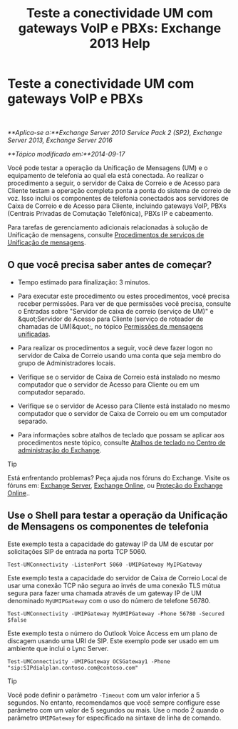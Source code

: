﻿---
title: 'Teste a conectividade UM com gateways VoIP e PBXs: Exchange 2013 Help'
TOCTitle: Teste a conectividade UM com gateways VoIP e PBXs
ms:assetid: 2aca8631-a99a-4e29-aff0-e462385f03b2
ms:mtpsurl: https://technet.microsoft.com/pt-br/library/Aa996906(v=EXCHG.150)
ms:contentKeyID: 56270505
ms.date: 05/22/2018
mtps_version: v=EXCHG.150
ms.translationtype: MT
---

# Teste a conectividade UM com gateways VoIP e PBXs

 

_**Aplica-se a:**Exchange Server 2010 Service Pack 2 (SP2), Exchange Server 2013, Exchange Server 2016_

_**Tópico modificado em:**2014-09-17_

Você pode testar a operação da Unificação de Mensagens (UM) e o equipamento de telefonia ao qual ela está conectada. Ao realizar o procedimento a seguir, o servidor de Caixa de Correio e de Acesso para Cliente testam a operação completa ponta a ponta do sistema de correio de voz. Isso inclui os componentes de telefonia conectados aos servidores de Caixa de Correio e de Acesso para Cliente, incluindo gateways VoIP, PBXs (Centrais Privadas de Comutação Telefônica), PBXs IP e cabeamento.

Para tarefas de gerenciamento adicionais relacionadas à solução de Unificação de mensagens, consulte [Procedimentos de serviços de Unificação de mensagens](um-services-procedures-exchange-2013-help.md).

## O que você precisa saber antes de começar?

  - Tempo estimado para finalização: 3 minutos.

  - Para executar este procedimento ou estes procedimentos, você precisa receber permissões. Para ver de que permissões você precisa, consulte o Entradas sobre "Servidor de caixa de correio (serviço de UM)" e \&quot;Servidor de Acesso para Cliente (serviço de roteador de chamadas de UM)\&quot;, no tópico [Permissões de mensagens unificadas](unified-messaging-permissions-exchange-2013-help.md).

  - Para realizar os procedimentos a seguir, você deve fazer logon no servidor de Caixa de Correio usando uma conta que seja membro do grupo de Administradores locais.

  - Verifique se o servidor de Caixa de Correio está instalado no mesmo computador que o servidor de Acesso para Cliente ou em um computador separado.

  - Verifique se o servidor de Acesso para Cliente está instalado no mesmo computador que o servidor de Caixa de Correio ou em um computador separado.

  - Para informações sobre atalhos de teclado que possam se aplicar aos procedimentos neste tópico, consulte [Atalhos de teclado no Centro de administração do Exchange](keyboard-shortcuts-in-the-exchange-admin-center-exchange-online-protection-help.md).


> [!TIP]
> Está enfrentando problemas? Peça ajuda nos fóruns do Exchange. Visite os fóruns em: <A href="https://go.microsoft.com/fwlink/p/?linkid=60612">Exchange Server</A>, <A href="https://go.microsoft.com/fwlink/p/?linkid=267542">Exchange Online</A>, ou <A href="https://go.microsoft.com/fwlink/p/?linkid=285351">Proteção do Exchange Online</A>..



## Use o Shell para testar a operação da Unificação de Mensagens os componentes de telefonia

Este exemplo testa a capacidade do gateway IP da UM de escutar por solicitações SIP de entrada na porta TCP 5060.

    Test-UMConnectivity -ListenPort 5060 -UMIPGateway MyIPGateway

Este exemplo testa a capacidade do servidor de Caixa de Correio Local de usar uma conexão TCP não segura ao invés de uma conexão TLS mútua segura para fazer uma chamada através de um gateway IP de UM denominado `MyUMIPGateway` com o uso do número de telefone 56780.

    Test-UMConnectivity -UMIPGateway MyUMIPGateway -Phone 56780 -Secured $false

Este exemplo testa o número do Outlook Voice Access em um plano de discagem usando uma URI de SIP. Este exemplo pode ser usado em um ambiente que inclui o Lync Server.

    Test-UMConnectivity -UMIPGateway OCSGateway1 -Phone "sip:SIPdialplan.contoso.com@contoso.com"


> [!TIP]
> Você pode definir o parâmetro <CODE>-Timeout</CODE> com um valor inferior a 5 segundos. No entanto, recomendamos que você sempre configure esse parâmetro com um valor de 5 segundos ou mais. Use o modo 2 quando o parâmetro <CODE>&shy;UMIPGateway</CODE> for especificado na sintaxe de linha de comando.



